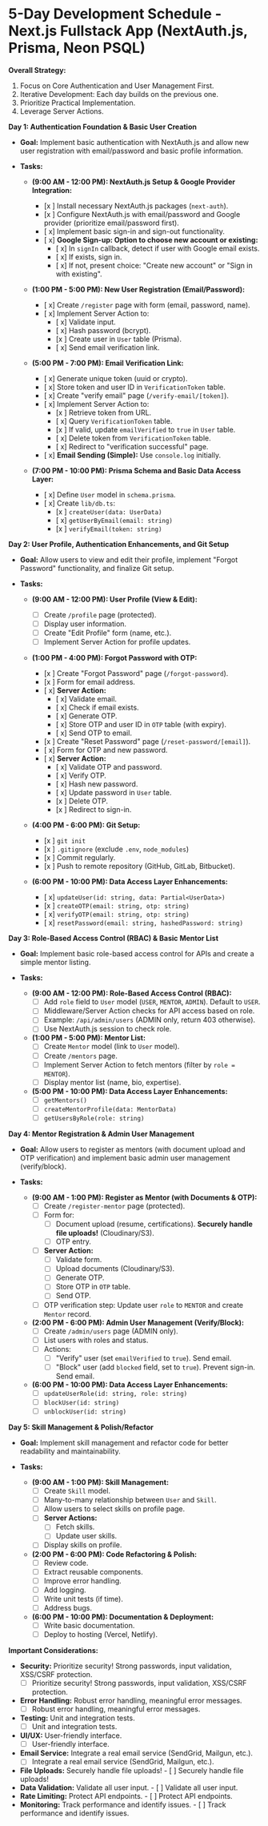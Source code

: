 # 5-Day Development Schedule - Next.js Fullstack App (NextAuth.js, Prisma, Neon PSQL)

**Overall Strategy:**

1.  Focus on Core Authentication and User Management First.
2.  Iterative Development: Each day builds on the previous one.
3.  Prioritize Practical Implementation.
4.  Leverage Server Actions.

**Day 1: Authentication Foundation & Basic User Creation**

*   **Goal:** Implement basic authentication with NextAuth.js and allow new user registration with email/password and basic profile information.

*   **Tasks:**

    *   **(9:00 AM - 12:00 PM): NextAuth.js Setup & Google Provider Integration:**
        - [x ] Install necessary NextAuth.js packages (`next-auth`).
        - [x ] Configure NextAuth.js with email/password and Google provider (prioritize email/password first).
        - [ x] Implement basic sign-in and sign-out functionality.
        - [ x] **Google Sign-up: Option to choose new account or existing:**
            - [ x] In `signIn` callback, detect if user with Google email exists.
            - [ x] If exists, sign in.
            - [ x] If not, present choice: "Create new account" or "Sign in with existing".

    *   **(1:00 PM - 5:00 PM): New User Registration (Email/Password):**
        - [ x] Create `/register` page with form (email, password, name).
        - [ x] Implement Server Action to:
            - [ x] Validate input.
            - [ x] Hash password (bcrypt).
            - [x ] Create user in `User` table (Prisma).
            - [ x] Send email verification link.

    *   **(5:00 PM - 7:00 PM): Email Verification Link:**
        - [ x] Generate unique token (uuid or crypto).
        - [ x] Store token and user ID in `VerificationToken` table.
        - [ x] Create "verify email" page (`/verify-email/[token]`).
        - [ x] Implement Server Action to:
            - [x ] Retrieve token from URL.
            - [ x] Query `VerificationToken` table.
            - [x ] If valid, update `emailVerified` to `true` in `User` table.
            - [ x] Delete token from `VerificationToken` table.
            - [ x] Redirect to "verification successful" page.
        - [ x] **Email Sending (Simple):** Use `console.log` initially.

    *   **(7:00 PM - 10:00 PM): Prisma Schema and Basic Data Access Layer:**
        - [ x] Define `User` model in `schema.prisma`.
        - [ x] Create `lib/db.ts`:
            - [x ] `createUser(data: UserData)`
            - [ x] `getUserByEmail(email: string)`
            - [x ] `verifyEmail(token: string)`

**Day 2: User Profile, Authentication Enhancements, and Git Setup**

*   **Goal:** Allow users to view and edit their profile, implement "Forgot Password" functionality, and finalize Git setup.

*   **Tasks:**

    *   **(9:00 AM - 12:00 PM): User Profile (View & Edit):**
        - [ ] Create `/profile` page (protected).
        - [ ] Display user information.
        - [ ] Create "Edit Profile" form (name, etc.).
        - [ ] Implement Server Action for profile updates.

    *   **(1:00 PM - 4:00 PM): Forgot Password with OTP:**
        - [x ] Create "Forgot Password" page (`/forgot-password`).
        - [x ] Form for email address.
        - [ x] **Server Action:**
            - [ x] Validate email.
            - [ x] Check if email exists.
            - [ x] Generate OTP.
            - [ x] Store OTP and user ID in `OTP` table (with expiry).
            - [ x] Send OTP to email.
        - [x ] Create "Reset Password" page (`/reset-password/[email]`).
        - [ x] Form for OTP and new password.
        - [ x] **Server Action:**
            - [ x] Validate OTP and password.
            - [ x] Verify OTP.
            - [ x] Hash new password.
            - [ x] Update password in `User` table.
            - [x ] Delete OTP.
            - [x ] Redirect to sign-in.

    *   **(4:00 PM - 6:00 PM): Git Setup:**
        - [x ] `git init`
        - [x ] `.gitignore` (exclude `.env`, `node_modules`)
        - [x ] Commit regularly.
        - [x     ] Push to remote repository (GitHub, GitLab, Bitbucket).

    *   **(6:00 PM - 10:00 PM): Data Access Layer Enhancements:**
        - [ x] `updateUser(id: string, data: Partial<UserData>)`
        - [x ] `createOTP(email: string, otp: string)`
        - [ x] `verifyOTP(email: string, otp: string)`
        - [ x] `resetPassword(email: string, hashedPassword: string)`

**Day 3: Role-Based Access Control (RBAC) & Basic Mentor List**

*   **Goal:** Implement basic role-based access control for APIs and create a simple mentor listing.

*   **Tasks:**

    *   **(9:00 AM - 12:00 PM): Role-Based Access Control (RBAC):**
        - [ ] Add `role` field to `User` model (`USER`, `MENTOR`, `ADMIN`).  Default to `USER`.
        - [ ] Middleware/Server Action checks for API access based on role.
        - [ ] Example: `/api/admin/users` (ADMIN only, return 403 otherwise).
        - [ ] Use NextAuth.js session to check role.

    *   **(1:00 PM - 5:00 PM): Mentor List:**
        - [ ] Create `Mentor` model (link to `User` model).
        - [ ] Create `/mentors` page.
        - [ ] Implement Server Action to fetch mentors (filter by `role = MENTOR`).
        - [ ] Display mentor list (name, bio, expertise).       

    *   **(5:00 PM - 10:00 PM): Data Access Layer Enhancements:**
        - [ ] `getMentors()`
        - [ ] `createMentorProfile(data: MentorData)`
        - [ ] `getUsersByRole(role: string)`

**Day 4: Mentor Registration & Admin User Management**

*   **Goal:** Allow users to register as mentors (with document upload and OTP verification) and implement basic admin user management (verify/block).

*   **Tasks:**

    *   **(9:00 AM - 1:00 PM): Register as Mentor (with Documents & OTP):**
        - [ ] Create `/register-mentor` page (protected).
        - [ ] Form for:
            - [ ] Document upload (resume, certifications).  **Securely handle file uploads!** (Cloudinary/S3).
            - [ ] OTP entry.
        - [ ] **Server Action:**
            - [ ] Validate form.
            - [ ] Upload documents (Cloudinary/S3).
            - [ ] Generate OTP.
            - [ ] Store OTP in `OTP` table.
            - [ ] Send OTP.
        - [ ] OTP verification step: Update user `role` to `MENTOR` and create `Mentor` record.

    *   **(2:00 PM - 6:00 PM): Admin User Management (Verify/Block):**
        - [ ] Create `/admin/users` page (ADMIN only).
        - [ ] List users with roles and status.
        - [ ] Actions:
            - [ ] "Verify" user (set `emailVerified` to `true`). Send email.
            - [ ] "Block" user (add `blocked` field, set to `true`). Prevent sign-in. Send email.

    *   **(6:00 PM - 10:00 PM): Data Access Layer Enhancements:**
        - [ ] `updateUserRole(id: string, role: string)`
        - [ ] `blockUser(id: string)`
        - [ ] `unblockUser(id: string)`

**Day 5: Skill Management & Polish/Refactor**

*   **Goal:** Implement skill management and refactor code for better readability and maintainability.

*   **Tasks:**

    *   **(9:00 AM - 1:00 PM): Skill Management:**
        - [ ] Create `Skill` model.
        - [ ] Many-to-many relationship between `User` and `Skill`.
        - [ ] Allow users to select skills on profile page.
        - [ ] **Server Actions:**
            - [ ] Fetch skills.
            - [ ] Update user skills.
        - [ ] Display skills on profile.

    *   **(2:00 PM - 6:00 PM): Code Refactoring & Polish:**
        - [ ] Review code.
        - [ ] Extract reusable components.
        - [ ] Improve error handling.
        - [ ] Add logging.
        - [ ] Write unit tests (if time).
        - [ ] Address bugs.

    *   **(6:00 PM - 10:00 PM): Documentation & Deployment:**
        - [ ] Write basic documentation.
        - [ ] Deploy to hosting (Vercel, Netlify).

**Important Considerations:**

*   **Security:**  Prioritize security! Strong passwords, input validation, XSS/CSRF protection.
    - [ ]  Prioritize security! Strong passwords, input validation, XSS/CSRF protection.
*   **Error Handling:** Robust error handling, meaningful error messages.
    - [ ] Robust error handling, meaningful error messages.
*   **Testing:** Unit and integration tests.
     - [ ]  Unit and integration tests.
*   **UI/UX:** User-friendly interface.
      - [ ] User-friendly interface.
*   **Email Service:** Integrate a real email service (SendGrid, Mailgun, etc.).
       - [ ] Integrate a real email service (SendGrid, Mailgun, etc.).
*   **File Uploads:** Securely handle file uploads!
        - [ ] Securely handle file uploads!
*   **Data Validation:** Validate all user input.
        - [ ] Validate all user input.
*   **Rate Limiting:** Protect API endpoints.
         - [ ] Protect API endpoints.
*   **Monitoring:** Track performance and identify issues.
           - [ ] Track performance and identify issues.